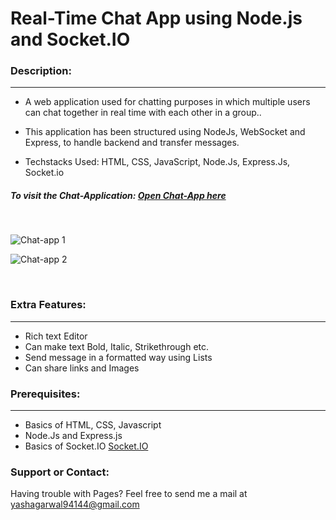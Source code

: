 # Real-Time Chat App using Node.js and Socket.IO


### Description:
* * *
- A web application used for chatting purposes in which multiple users can chat together in real time with each other in a group..

- This application has been structured using NodeJs, WebSocket and Express, to handle backend and transfer messages.

- Techstacks Used: HTML, CSS, JavaScript, Node.Js, Express.Js, Socket.io

##### To visit the Chat-Application: [Open Chat-App here](https://real-time-chatme-app.herokuapp.com/)

<br>

![Chat-app 1](https://user-images.githubusercontent.com/72182045/171355892-97404d20-c193-433e-be87-6ba4b6d71a94.png)

![Chat-app 2](https://user-images.githubusercontent.com/72182045/171356223-2f654bf6-ed0e-4269-8fb3-a240e9e4ac38.png)

<br>

### Extra Features:
* * *
- Rich text Editor
- Can make text Bold, Italic, Strikethrough etc.
- Send message in a formatted way using Lists
- Can share links and Images 

### Prerequisites:
* * *
- Basics of HTML, CSS, Javascript
- Node.Js and Express.js
- Basics of Socket.IO [Socket.IO](https://socket.io/)

### Support or Contact:

Having trouble with Pages? Feel free to send me a mail at yashagarwal94144@gmail.com
